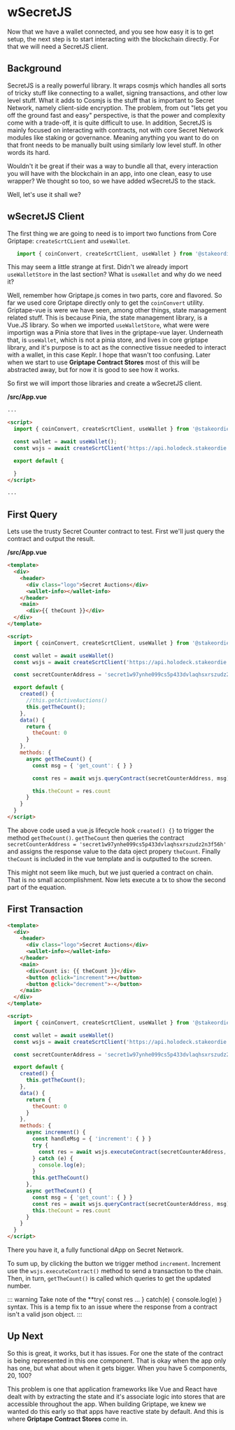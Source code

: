 # wSecretJS

Now that we have a wallet connected, and you see how easy it is to get setup, the next step is to start interacting with the blockchain directly. For that we will need a SecretJS client.

## Background
SecretJS is a really powerful library. It wraps cosmjs which handles all sorts of tricky stuff like connecting to a wallet, signing transactions, and other low level stuff. What it adds to Cosmjs is the stuff that is important to Secret Network, namely client-side encryption. The problem, from out "lets get you off the ground fast and easy" perspective, is that the power and complexity come with a trade-off, it is quite difficult to use. In addition, SecretJS is mainly focused on interacting with contracts, not with core Secret Network modules like staking or governance. Meaning anything you want to do on that front needs to be manually built using similarly low level stuff. In other words its hard. 

Wouldn't it be great if their was a way to bundle all that, every interaction you will have with the blockchain in an app, into one clean, easy to use wrapper? We thought so too, so we have added wSecretJS to the stack.

Well, let's use it shall we?

## wSecretJS Client

The first thing we are going to need is to import two functions from Core Griptape: `createScrtCLient` and  `useWallet`. 

```javascript
   import { coinConvert, createScrtClient, useWallet } from '@stakeordie/griptape.js'
```

This may seem a little strange at first. Didn't we already import `useWalletStore` in the last section? What is `useWallet` and why do we need it? 

Well, remember how Griptape.js comes in two parts, core and flavored. So far we used core Griptape directly only to get the `coinConvert` utility.  Griptape-vue is were we have seen, among other things, state management related stuff. This is because Pinia, the state management library, is a Vue.JS library. So when we imported `useWalletStore`, what were were importign was a Pinia store that lives in the griptape-vue layer. Underneath that, is `useWallet`, which is not a pinia store, and lives in core griptape library, and it's purpose is to act as the connective tissue needed to interact with a wallet, in this case Keplr. I hope that wasn't too confusing. Later when we start to use **Griptape Contract Stores** most of this will be abstracted away, but for now it is good to see how it works.

So first we will import those libraries and create a wSecretJS client.

**/src/App.vue**
```html
...

<script>
  import { coinConvert, createScrtClient, useWallet } from '@stakeordie/griptape.js'

  const wallet = await useWallet();
  const wsjs = await createScrtClient('https://api.holodeck.stakeordie.com', wallet);

  export default {

  }
</script>

...
```

## First Query

Lets use the trusty Secret Counter contract to test. First we'll just query the contract and output the result.

**/src/App.vue**
```html
<template>
  <div>
    <header>
      <div class="logo">Secret Auctions</div>
      <wallet-info></wallet-info>
    </header>
    <main>
      <div>{{ theCount }}</div>
  </div>
</template>

<script>
  import { coinConvert, createScrtClient, useWallet } from '@stakeordie/griptape.js'

  const wallet = await useWallet()
  const wsjs = await createScrtClient('https://api.holodeck.stakeordie.com', wallet)

  const secretCounterAddress = 'secret1w97ynhe099cs5p433dvlaqhsxrszudz2n3f56h'

  export default {
    created() {
      //this.getActiveAuctions()
      this.getTheCount();
    },
    data() {
      return {
        theCount: 0
      }
    },
    methods: {
      async getTheCount() {
        const msg = { 'get_count': { } }

        const res = await wsjs.queryContract(secretCounterAddress, msg)

        this.theCount = res.count
      }
    }
  }
</script>
```

The above code used a vue.js lifecycle hook `created() {}` to trigger the method `getTheCount()`. `getTheCount` then queries the contract `secretCounterAddress = 'secret1w97ynhe099cs5p433dvlaqhsxrszudz2n3f56h'` and assigns the response value to the data oject propery `theCount`. Finally `theCount` is included in the vue template and is outputted to the screen.

This might not seem like much, but we just queried a contract on chain. That is no small accomplishment. Now lets execute a tx to show the second part of the equation.

## First Transaction

```html
<template>
  <div>
    <header>
      <div class="logo">Secret Auctions</div>
      <wallet-info></wallet-info>
    </header>
    <main>
      <div>Count is: {{ theCount }}</div>
      <button @click="increment">+</button>
      <button @click="decrement">-</button>
    </main>
  </div>
</template>

<script>
  import { coinConvert, createScrtClient, useWallet } from '@stakeordie/griptape.js'

  const wallet = await useWallet()
  const wsjs = await createScrtClient('https://api.holodeck.stakeordie.com', wallet)

  const secretCounterAddress = 'secret1w97ynhe099cs5p433dvlaqhsxrszudz2n3f56h'

  export default {
    created() {
      this.getTheCount();
    },
    data() {
      return {
        theCount: 0
      }
    },
    methods: {
      async increment() {
        const handleMsg = { 'increment': { } }
        try {
          const res = await wsjs.executeContract(secretCounterAddress, handleMsg)
        } catch (e) {
          console.log(e);
        }
        this.getTheCount()
      },
      async getTheCount() {
        const msg = { 'get_count': { } }
        const res = await wsjs.queryContract(secretCounterAddress, msg)
        this.theCount = res.count
      }
    }
  }
</script>
```

There you have it, a fully functional dApp on Secret Network.

To sum up, by clicking the button we trigger method `increment`. Increment use the `wsjs.executeContract()` method to send a transaction to the chain. Then, in turn, `getTheCount()` is called which queries to get the updated number.

::: warning
  Take note of the **try{ const res ... } catch(e) { console.log(e) } syntax. This is a temp fix to an issue where the response from a contract isn't a valid json object.
:::

## Up Next

So this is great, it works, but it has issues. For one the state of the contract is being represented in this one component. That is okay when the app only has one, but what about when it gets bigger. When you have 5 components, 20, 100? 

This problem is one that application frameworks like Vue and React have dealt with by extracting the state and it's associate logic into stores that are accessible throughout the app. When building Griptape, we knew we wanted do this early so that apps have reactive state by default. And this is where **Griptape Contract Stores** come in.